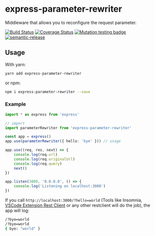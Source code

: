 # express-parameter-rewriter

Middleware that allows you to reconfigure the request parameter.

[![Build Status](https://travis-ci.org/Sly321/express-parameter-rewriter.svg?branch=master)](https://travis-ci.org/Sly321/express-parameter-rewriter)
[![Coverage Status](https://coveralls.io/repos/github/Sly321/express-parameter-rewriter/badge.svg?branch=master)](https://coveralls.io/github/Sly321/express-parameter-rewriter?branch=master)
[![Mutation testing badge](https://badge.stryker-mutator.io/github.com/Sly321/express-parameter-rewriter/master)](https://stryker-mutator.github.io)
[![semantic-release](https://img.shields.io/badge/%20%20%F0%9F%93%A6%F0%9F%9A%80-semantic--release-e10079.svg)](https://github.com/semantic-release/semantic-release)

## Usage

With yarn:

```bash
yarn add express-parameter-rewriter
```

or npm:

```bash
npm i express-parameter-rewriter --save
```

### Example

```typescript
import * as express from 'express'

// import
import parameterRewriter from 'express-parameter-rewriter'

const app = express()
app.use(parameterRewriter({ hello: 'bye' })) // usage

app.use((req, res, next) => {
    console.log(req.url)
    console.log(req.originalUrl)
    console.log(req.query)
    next()
})

app.listen(3000, '0.0.0.0', () => {
    console.log('Listening on localhost:3000')
})
```

If you call `http://localhost:3000/?hello=world` (Tools like Insomnia, [VSCode Extension Rest Client](https://marketplace.visualstudio.com/items?itemName=humao.rest-client) or any other restclient will do the job), the app will log:

```bash
/?bye=world
/?bye=world
{ bye: "world" }
```
